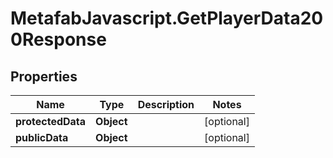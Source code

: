 # MetafabJavascript.GetPlayerData200Response

## Properties

Name | Type | Description | Notes
------------ | ------------- | ------------- | -------------
**protectedData** | **Object** |  | [optional] 
**publicData** | **Object** |  | [optional] 



